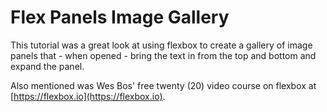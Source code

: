 # Flex Panels Image Gallery

This tutorial was a great look at using flexbox to create a gallery of image panels that - when opened - bring the text in from the top and bottom and expand the panel.

Also mentioned was Wes Bos' free twenty (20) video course on flexbox at [https://flexbox.io](https://flexbox.io).
